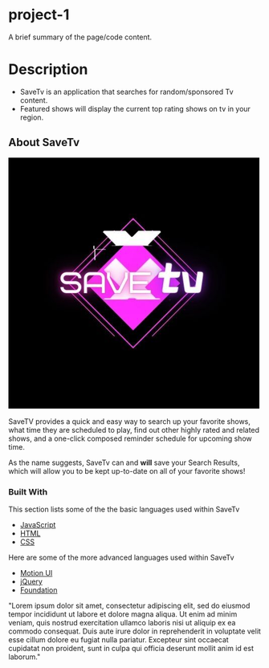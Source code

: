 # project-1

A brief summary of the page/code content.

# Description

* SaveTv is an application that searches for random/sponsored Tv content.
* Featured shows will display the current top rating shows on tv in your region. 


<!-- ABOUT SAVETV -->
## About SaveTv

![SaveTv Logo](/assets/images/logo-icon.jpg)

SaveTV provides a quick and easy way to search up your favorite shows, what time they are scheduled to play, find out other highly rated and related shows, and a one-click composed reminder schedule for upcoming show time.

As the name suggests, SaveTv can and __will__ save your Search Results, which will allow you to be kept up-to-date on all of your favorite shows!

### Built With

This section lists some of the the basic languages used within SaveTv

* [JavaScript](https://javascript.com)
* [HTML](https://html.com)
* [CSS](https://css.com)

Here are some of the more advanced languages used within SaveTv

* [Motion UI](https://zurb.com/playground/motion-ui)
* [jQuery](https://jquery.com)
* [Foundation](https://get.foundation/)


"Lorem ipsum dolor sit amet, consectetur adipiscing elit, sed do eiusmod tempor incididunt ut labore et dolore magna aliqua. Ut enim ad minim veniam, quis nostrud exercitation ullamco laboris nisi ut aliquip ex ea commodo consequat. Duis aute irure dolor in reprehenderit in voluptate velit esse cillum dolore eu fugiat nulla pariatur. Excepteur sint occaecat cupidatat non proident, sunt in culpa qui officia deserunt mollit anim id est laborum."